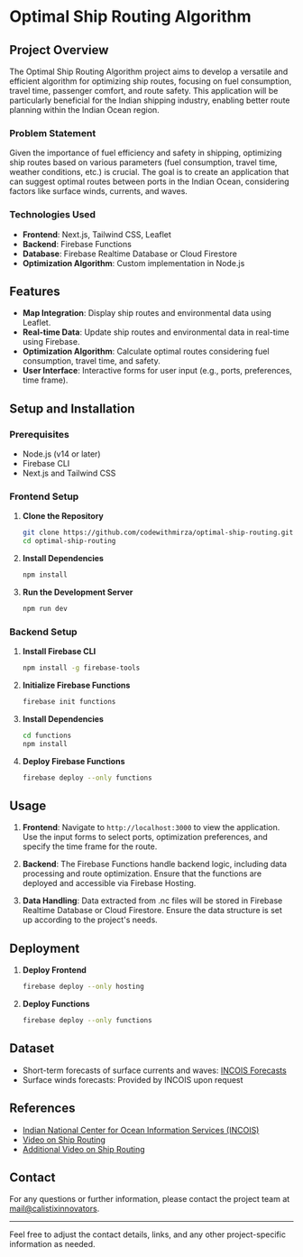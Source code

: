# Optimal Ship Routing Algorithm

## Project Overview

The Optimal Ship Routing Algorithm project aims to develop a versatile and efficient algorithm for optimizing ship routes, focusing on fuel consumption, travel time, passenger comfort, and route safety. This application will be particularly beneficial for the Indian shipping industry, enabling better route planning within the Indian Ocean region.

### Problem Statement

Given the importance of fuel efficiency and safety in shipping, optimizing ship routes based on various parameters (fuel consumption, travel time, weather conditions, etc.) is crucial. The goal is to create an application that can suggest optimal routes between ports in the Indian Ocean, considering factors like surface winds, currents, and waves.

### Technologies Used

- **Frontend**: Next.js, Tailwind CSS, Leaflet
- **Backend**: Firebase Functions
- **Database**: Firebase Realtime Database or Cloud Firestore
- **Optimization Algorithm**: Custom implementation in Node.js

## Features

- **Map Integration**: Display ship routes and environmental data using Leaflet.
- **Real-time Data**: Update ship routes and environmental data in real-time using Firebase.
- **Optimization Algorithm**: Calculate optimal routes considering fuel consumption, travel time, and safety.
- **User Interface**: Interactive forms for user input (e.g., ports, preferences, time frame).

## Setup and Installation

### Prerequisites

- Node.js (v14 or later)
- Firebase CLI
- Next.js and Tailwind CSS

### Frontend Setup

1. **Clone the Repository**

    ```bash
    git clone https://github.com/codewithmirza/optimal-ship-routing.git
    cd optimal-ship-routing
    ```

2. **Install Dependencies**

    ```bash
    npm install
    ```

3. **Run the Development Server**

    ```bash
    npm run dev
    ```

### Backend Setup

1. **Install Firebase CLI**

    ```bash
    npm install -g firebase-tools
    ```

2. **Initialize Firebase Functions**

    ```bash
    firebase init functions
    ```

3. **Install Dependencies**

    ```bash
    cd functions
    npm install
    ```

4. **Deploy Firebase Functions**

    ```bash
    firebase deploy --only functions
    ```

## Usage

1. **Frontend**: Navigate to `http://localhost:3000` to view the application. Use the input forms to select ports, optimization preferences, and specify the time frame for the route.

2. **Backend**: The Firebase Functions handle backend logic, including data processing and route optimization. Ensure that the functions are deployed and accessible via Firebase Hosting.

3. **Data Handling**: Data extracted from .nc files will be stored in Firebase Realtime Database or Cloud Firestore. Ensure the data structure is set up according to the project's needs.

## Deployment

1. **Deploy Frontend**

    ```bash
    firebase deploy --only hosting
    ```

2. **Deploy Functions**

    ```bash
    firebase deploy --only functions
    ```

## Dataset

- Short-term forecasts of surface currents and waves: [INCOIS Forecasts](https://incois.gov.in/portal/osf/osf.jsp)
- Surface winds forecasts: Provided by INCOIS upon request

## References

- [Indian National Center for Ocean Information Services (INCOIS)](https://incois.gov.in/)
- [Video on Ship Routing](https://www.youtube.com/watch?v=ct9v-mQgYqE)
- [Additional Video on Ship Routing](https://www.youtube.com/watch?v=wCTdHRTWtNI)


## Contact

For any questions or further information, please contact the project team at [mail@calistixinnovators](mailto:manwaarullahb@gmail.com).

---

Feel free to adjust the contact details, links, and any other project-specific information as needed.
